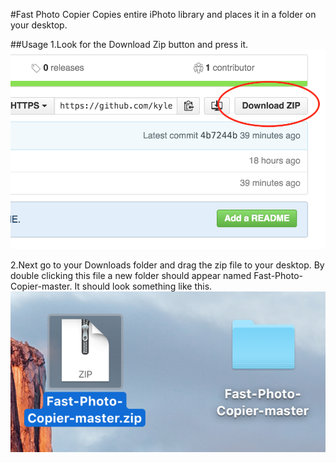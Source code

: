 #Fast Photo Copier
Copies entire iPhoto library and places it in a folder on your desktop.

##Usage
1.Look for the Download Zip button and press it.
![alt tag](https://raw.githubusercontent.com/kyleschnirring/Fast-Photo-Copier/master/images/download.png)

2.Next go to your Downloads folder and drag the zip file to your
  desktop. By double clicking this file a new folder should appear named
  Fast-Photo-Copier-master. It should look something like this.
![alt tag](https://raw.githubusercontent.com/kyleschnirring/Fast-Photo-Copier/master/images/desktop.png)
